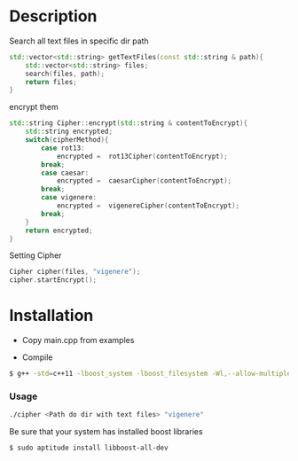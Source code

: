 # Description

Search all text files in specific dir path

```cpp
std::vector<std::string> getTextFiles(const std::string & path){
	std::vector<std::string> files;
	search(files, path);
	return files;
}
```
encrypt them 

```cpp
std::string Cipher::encrypt(std::string & contentToEncrypt){
	std::string encrypted;
	switch(cipherMethod){
		case rot13:
			encrypted =  rot13Cipher(contentToEncrypt);
		break;
		case caesar:
			encrypted =  caesarCipher(contentToEncrypt);
		break;
		case vigenere:
			encrypted =  vigenereCipher(contentToEncrypt);
		break;
	}
	return encrypted;
}
```

Setting Cipher

```cpp
Cipher cipher(files, "vigenere");
cipher.startEncrypt();
```

# Installation

- Copy main.cpp from examples

- Compile

```sh
$ g++ -std=c++11 -lboost_system -lboost_filesystem -Wl,--allow-multiple-definition cipher.cpp cipher.h search.cpp main.cpp -o cipher
```
### Usage

```sh
./cipher <Path do dir with text files> "vigenere"
```

Be sure that your system has installed boost libraries
```sh
$ sudo aptitude install libboost-all-dev
```
